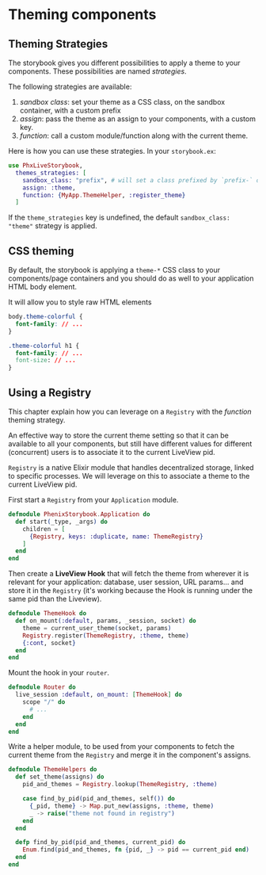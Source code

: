 # Theming components

## Theming Strategies

The storybook gives you different possibilities to apply a theme to your components. These
possibilities are named _strategies_.

The following strategies are available:

1. _sandbox class_: set your theme as a CSS class, on the sandbox container, with a custom prefix
2. _assign_: pass the theme as an assign to your components, with a custom key.
3. _function_: call a custom module/function along with the current theme.

Here is how you can use these strategies. In your `storybook.ex`:

```elixir
use PhxLiveStorybook,
  themes_strategies: [
    sandbox_class: "prefix", # will set a class prefixed by `prefix-` on the sandbox container
    assign: :theme,
    function: {MyApp.ThemeHelper, :register_theme}
  ]
```

If the `theme_strategies` key is undefined, the default `sandbox_class: "theme"` strategy is applied.

## CSS theming

By default, the storybook is applying a `theme-*` CSS class to your components/page containers and
you should do as well to your application HTML body element.

It will allow you to style raw HTML elements

```css
body.theme-colorful {
  font-family: // ...
}

.theme-colorful h1 {
  font-family: // ...
  font-size: // ...
}
```

## Using a Registry

This chapter explain how you can leverage on a `Registry` with the _function_ theming strategy.

An effective way to store the current theme setting so that it can be available to all your
components, but still have different values for different (concurrent) users is to associate it to
the current LiveView pid.

`Registry` is a native Elixir module that handles decentralized storage, linked to specific
processes. We will leverage on this to associate a theme to the current LiveView pid.

First start a `Registry` from your `Application` module.

```elixir
defmodule PhenixStorybook.Application do
  def start(_type, _args) do
    children = [
      {Registry, keys: :duplicate, name: ThemeRegistry}
    ]
  end
end
```

Then create a **LiveView Hook** that will fetch the theme from wherever it is relevant for your
application: database, user session, URL params... and store it in the `Registry` (it's working
because the Hook is running under the same pid than the Liveview).

```elixir
defmodule ThemeHook do
  def on_mount(:default, params, _session, socket) do
    theme = current_user_theme(socket, params)
    Registry.register(ThemeRegistry, :theme, theme)
    {:cont, socket}
  end
end
```

Mount the hook in your `router`.

```elixir
defmodule Router do
  live_session :default, on_mount: [ThemeHook] do
    scope "/" do
      # ...
    end
  end
end
```

Write a helper module, to be used from your components to fetch the current theme from the
`Registry` and merge it in the component's assigns.

```elixir
defmodule ThemeHelpers do
  def set_theme(assigns) do
    pid_and_themes = Registry.lookup(ThemeRegistry, :theme)

    case find_by_pid(pid_and_themes, self()) do
      {_pid, theme} -> Map.put_new(assigns, :theme, theme)
      _ -> raise("theme not found in registry")
    end
  end

  defp find_by_pid(pid_and_themes, current_pid) do
    Enum.find(pid_and_themes, fn {pid, _} -> pid == current_pid end)
  end
end
```
